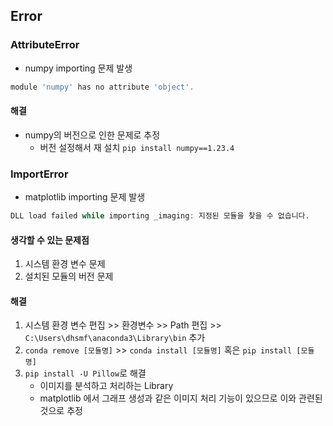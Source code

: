 ## Error
### AttributeError
- numpy importing 문제 발생

```powershell
module 'numpy' has no attribute 'object'.
```

#### 해결
- numpy의 버전으로 인한 문제로 추정
	- 버전 설정해서 재 설치 `pip install numpy==1.23.4`

### ImportError
- matplotlib importing 문제 발생

```powershell
DLL load failed while importing _imaging: 지정된 모듈을 찾을 수 없습니다.
```

#### 생각할 수 있는 문제점
1. 시스템 환경 변수 문제
2. 설치된 모듈의 버전 문제
#### 해결
1. 시스템 환경 변수 편집 >> 환경변수 >> Path 편집 >> `C:\Users\dhsmf\anaconda3\Library\bin` 추가
2. `conda remove [모듈명]` >> `conda install [모듈명]` 혹은 `pip install [모듈명]`
3. `pip install -U Pillow`로 해결
	- 이미지를 분석하고 처리하는 Library
	- matplotlib 에서 그래프 생성과 같은 이미지 처리 기능이 있으므로 이와 관련된 것으로 추정